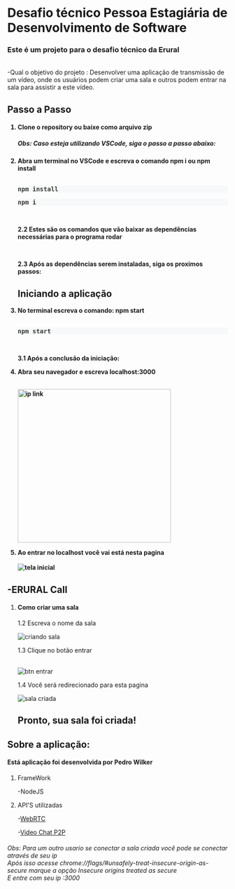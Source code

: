 <h1> Desafio técnico Pessoa Estagiária de Desenvolvimento de Software</h1>
<h3>Este é um projeto para o desafio técnico da Erural</h3> <br/>
-Qual o objetivo do projeto :
  Desenvolver uma aplicação de transmissão de um vídeo, onde os usuários podem criar uma sala e outros podem entrar na sala para assistir
  a este vídeo.
  
 ## Passo a Passo

<h4>
  <p>
  <ol>
   <li>Clone o repository ou baixe como arquivo zip</li>
   
   <h5>Obs: Caso esteja utilizando VSCode, siga o passo a passo abaixo:</h5>  
   
   <li>Abra um terminal no VSCode e escreva o comando npm i ou npm install</li> <br/>
   <pre class="Box-sc-1b6inku-0 BorderBox-sc-1y9cbfx-0 jRndWL prism-code language-" style="color:#393A34;background-color:#f6f8fa;overflow:auto";><div class="token-line" style="color:#393A34"><span font-family="mono" font-size="1" class="Text-sc-1g6etse-0 bbMPSg token plain">npm install</span></div></pre>
 <pre class="Box-sc-1b6inku-0 BorderBox-sc-1y9cbfx-0 jRndWL prism-code language-" style="color:#393A34;background-color:#f6f8fa;overflow:auto";><div class="token-line" style="color:#393A34" width:"10px"><span font-family="mono" font-size="1" class="Text-sc-1g6etse-0 bbMPSg token plain">npm i</span></div></pre><br/>
    <p>2.2 Estes são os comandos que vão baixar as dependências necessárias para o programa rodar </p> <br/>
    <p> 2.3 Após as dependências serem instaladas, siga os proximos passos: </p>
    
 ## Iniciando a aplicação
 
   <li>No terminal escreva o comando: npm start </li> </br>
    <pre class="Box-sc-1b6inku-0 BorderBox-sc-1y9cbfx-0 jRndWL prism-code language-" style="color:#393A34;background-color:#f6f8fa;overflow:auto";><div class="token-line" style="color:#393A34" width:"10px"><span font-family="mono" font-size="1" class="Text-sc-1g6etse-0 bbMPSg token plain">npm start</span></div></pre><br/>
    <p>3.1 Após a conclusão da iniciação:</p>
   <li>Abra seu navegador e escreva localhost:3000 </li> <br/>
   
   <img src="https://user-images.githubusercontent.com/81252209/190466813-ff8c312e-8078-4798-ad27-97e400dc2c63.png" width="350" alt="ip link"> <br/>
   <li>Ao entrar no localhost você vai está nesta pagina </li> <br/>
    <img src="https://user-images.githubusercontent.com/81252209/190462437-a946f684-f189-4cf8-a0f0-e8932efa6605.png" title="tela inicial">
  
  </ol>
  </p>
 
</p>
</h4>

 ## -ERURAL Call
 <p>
 <ol>
 <li>
  <h4>Como criar uma sala</h4>
  <p>1.2 Escreva o nome da sala</p>
  
  <img src="https://user-images.githubusercontent.com/81252209/190469396-00bf5ac3-4003-4dba-9658-afc8000aa63d.png" title="criando sala"> <br/>
  <p>1.3 Clique no botão entrar </p> <br/>
  <img src="https://user-images.githubusercontent.com/81252209/190470529-05f2aad1-8b9c-426f-97f2-1eaddf442b3b.png" title="btn entrar">
  <p>1.4 Você será redirecionado para esta pagina</p>
  <img src="https://user-images.githubusercontent.com/81252209/190469971-101e06a5-3209-4718-94b6-8916d534bed8.png" title="sala criada">
  
  ## Pronto, sua sala foi criada! 
  
 </li>
 </ol>
 </p>
 
 
 ## Sobre a aplicação:
 
 <p>
  <h4>Está aplicação foi desenvolvida por Pedro Wilker </h4>
  <ol>
  <li>FrameWork</li>
  <p>-NodeJS </p>
   <li>API'S utilizadas</li>
  <p>-<a href="https://webrtc.org/">WebRTC</a></p>
  <p>-<a href="https://dev.to/cesarpaulomp/crie-seu-app-de-video-chat-com-webrtc-1jea">Video Chat P2P</a></p>
  </ol>
  </p>

<h6>Obs: Para um outro usario se conectar a sala criada você pode se conectar através de seu ip <br>
Após isso acesse chrome://flags/#unsafely-treat-insecure-origin-as-secure marque a opção Insecure origins treated as secure <br>
E entre com seu ip :3000 </h6>
